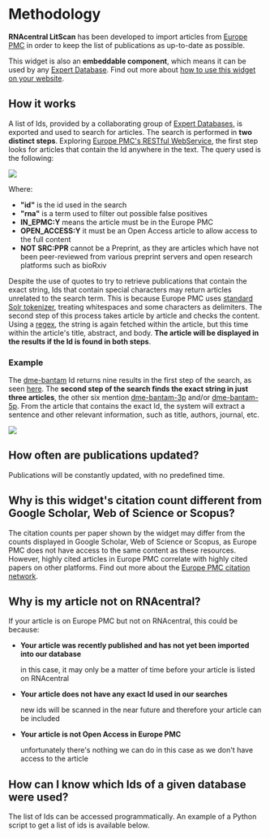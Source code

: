 
# Methodology

**RNAcentral LitScan** has been developed to import articles from [Europe PMC](https://europepmc.org) in order to keep 
the list of publications as up-to-date as possible.

This widget is also an **embeddable component**, which means it can be used by any [Expert Database](/expert-databases).
Find out more about [how to use this widget on your website](https://github.com/RNAcentral/rnacentral-references-embed).

## How it works

A list of Ids, provided by a collaborating group of [Expert Databases](/expert-databases), is exported and used to 
search for articles. The search is performed in **two distinct steps**. 
Exploring [Europe PMC's RESTful WebService](https://europepmc.org/RestfulWebService), the first step looks for articles 
that contain the Id anywhere in the text. The query used is the following:

<img src="/static/img/query-europe-pmc.png">

Where:

- **"id"** is the id used in the search
- **"rna"** is a term used to filter out possible false positives
- **IN_EPMC:Y** means the article must be in the Europe PMC
- **OPEN_ACCESS:Y** it must be an Open Access article to allow access to the full content
- **NOT SRC:PPR** cannot be a Preprint, as they are articles which have not been peer-reviewed from various preprint 
servers and open research platforms such as bioRxiv

Despite the use of quotes to try to retrieve publications that contain the 
exact string, Ids that contain special characters may return articles unrelated to the search term. This is because 
Europe PMC uses [standard Solr tokenizer](https://solr.apache.org/guide/6_6/tokenizers.html#Tokenizers-StandardTokenizer), 
treating whitespaces and some characters as delimiters. The second step of this process takes article by article and 
checks the content. Using a [regex](https://en.wikipedia.org/wiki/Regular_expression), the string is again fetched 
within the article, but this time within the article's title, abstract, and body. **The article will be displayed in the 
results if the Id is found in both steps**.

### Example

The [dme-bantam](/rna/URS00002F21DA/7227) Id returns nine results in the first 
step of the search, as seen [here](https://europepmc.org/search?query=%22dme-bantam%22%20AND%20%22rna%22%20AND%20IN_EPMC%3AY%20AND%20OPEN_ACCESS%3AY%20AND%20NOT%20SRC%3APPR).
The **second step of the search finds the exact string in just three articles**, the other six mention 
[dme-bantam-3p](/rna/URS00004E9E38/7227) and/or [dme-bantam-5p](/rna/URS000055786A/7227). From the article that contains
the exact Id, the system will extract a sentence and other relevant information, such as title, authors, journal, etc.

<img src="/static/img/litscan-dme-bantam.png">

## How often are publications updated?

Publications will be constantly updated, with no predefined time.

## Why is this widget's citation count different from Google Scholar, Web of Science or Scopus?

The citation counts per paper shown by the widget may differ from the counts displayed in Google Scholar, Web of 
Science or Scopus, as Europe PMC does not have access to the same content as these resources. However, highly cited 
articles in Europe PMC correlate with highly cited papers on other platforms. Find out more about the 
[Europe PMC citation network](https://europepmc.org/Help#citationsnetwork).

## Why is my article not on RNAcentral?

If your article is on Europe PMC but not on RNAcentral, this could be because:

* **Your article was recently published and has not yet been imported into our database**
  
  in this case, it may only be a matter of time before your article is listed on RNAcentral

* **Your article does not have any exact Id used in our searches**
  
  new ids will be scanned in the near future and therefore your article can be included

* **Your article is not Open Access in Europe PMC**
  
  unfortunately there's nothing we can do in this case as we don't have access to the article

## How can I know which Ids of a given database were used?

The list of Ids can be accessed programmatically. An example of a Python script to get a list of ids is available 
below.
